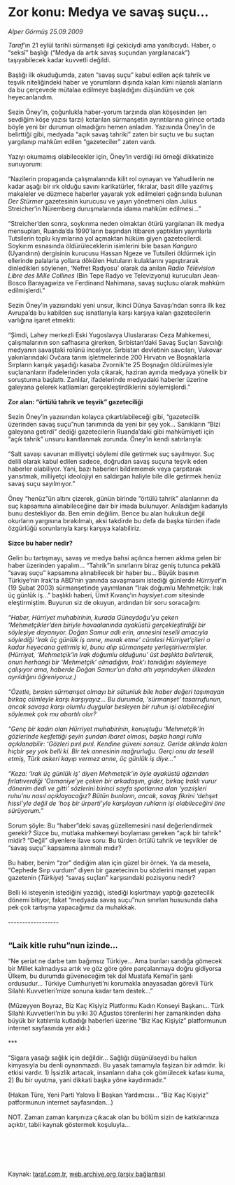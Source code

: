 # Zor konu: Medya ve savaş suçu...

*Alper Görmüş 25.09.2009*

<div class="taraf_structure_2col_1zq">
<div class="margen_n">



 <p><i>Taraf</i>’ın 21 eylül tarihli sürmanşeti ilgi çekiciydi ama yanıltıcıydı. Haber, o “seksî” başlığı (“Medya da artık savaş suçundan yargılanacak”) taşıyabilecek kadar kuvvetli değildi. <br/><br/>Başlığı ilk okuduğumda, zaten “savaş suçu” kabul edilen açık tahrik ve teşvik niteliğindeki haber ve yorumların dışında kalan kimi nüanslı alanların da bu çerçevede mütalaa edilmeye başladığını düşündüm ve çok heyecanlandım. <br/><br/>Sezin Öney’in, çoğunlukla haber-yorum tarzında olan köşesinden (en sevdiğim köşe yazısı tarzı) kotarılan sürmanşetin ayrıntılarına girince ortada böyle yeni bir durumun olmadığını hemen anladım. Yazısında Öney’in de belirttiği gibi, medyada “açık savaş tahriki” zaten bir suçtu ve bu suçtan yargılanıp mahkûm edilen “gazeteciler” zaten vardı. <br/><br/>Yazıyı okumamış olabilecekler için, Öney’in verdiği iki örneği dikkatinize sunuyorum: <br/><br/>“Nazilerin propaganda çalışmalarında kilit rol oynayan ve Yahudilerin ne kadar aşağı bir ırk olduğu savını karikatürler, fıkralar, basit dille yazılmış makaleler ve düzmece haberler yayarak yok edilmeleri çağrısında bulunan <i>Der Stürmer</i> gazetesinin kurucusu ve yayın yönetmeni olan Julius Streicher’in Nüremberg duruşmalarında idama mahkûm edilmesi...” <br/><br/>“Streicher’den sonra, soykırıma neden olmaktan ötürü yargılanan ilk medya mensupları, Ruanda’da 1990’ların başından itibaren yaptıkları yayınlarla Tutsilerin toplu kıyımlarına yol açmaktan hüküm giyen gazetecilerdi. Soykırım esnasında öldürüleceklerin isimlerini bile basan <i>Kangura </i>(Uyandırın) dergisinin kurucusu Hassan Ngeze ve Tutsileri öldürmek için ellerinde palalarla yollara dökülen Hutuların kulaklarını yapıştırarak dinledikleri söylenen, ‘Nefret Radyosu’ olarak da anılan <i>Radio Télévision Libre des Mille Collines</i> (Bin Tepe Radyo ve Televizyonu) kurucuları Jean-Bosco Barayagwiza ve Ferdinand Nahimana, savaş suçlusu olarak mahkûm edilmişlerdi.” <br/><br/>Sezin Öney’in yazısındaki yeni unsur, İkinci Dünya Savaşı’ndan sonra ilk kez Avrupa’da bu kabilden suç isnatlarıyla karşı karşıya kalan gazetecilerin varlığına işaret etmekti: <br/><br/>“Şimdi, Lahey merkezli Eski Yugoslavya Uluslararası Ceza Mahkemesi, çalışmalarının son safhasına girerken, Sırbistan’daki Savaş Suçları Savcılığı medyanın savaştaki rolünü inceliyor. Sırbistan devletinin savcıları, Vukovar yakınlarındaki Ovčara tarım işletmelerinde 200 Hırvatın ve Boşnaklarla Sırpların karışık yaşadığı kasaba Zvornik’te 25 Boşnağın öldürülmesiyle suçlananların ifadelerinden yola çıkarak, haziran ayında medyaya yönelik bir soruşturma başlattı. Zanlılar, ifadelerinde medyadaki haberler üzerine galeyana gelerek katliamları gerçekleştirdiklerini söylemişlerdi.” <b><br/><br/>Zor alan: “örtülü tahrik ve teşvik” gazeteciliği </b><br/><br/>Sezin Öney’in yazısından kolayca çıkartılabileceği gibi, “gazetecilik üzerinden savaş suçu”nun tanımında da yeni bir şey yok... Sanıkların “Bizi galeyana getirdi” dediği gazetecilerin Ruanda’daki gibi mahkûmiyeti için “açık tahrik” unsuru kanıtlanmak zorunda. Öney’in kendi satırlarıyla: <br/><br/>“Salt savaşı savunan milliyetçi söylemi dile getirmek suç sayılmıyor. Suç delili olarak kabul edilen sadece, doğrudan savaş suçuna teşvik eden haberler olabiliyor. Yani, bazı haberleri bildirmemek veya çarpıtarak yansıtmak, milliyetçi ideolojiyi en saldırgan haliyle bile dile getirmek henüz savaş suçu sayılmıyor.” <br/><br/>Öney “henüz”ün altını çizerek, günün birinde “örtülü tahrik” alanlarının da suç kapsamına alınabileceğine dair bir imada bulunuyor. Anladığım kadarıyla bunu destekliyor da. Ben emin değilim. Bence bu alan hukukun değil okurların yargısına bırakılmalı, aksi takdirde bu defa da başka türden ifade özgürlüğü sorunlarıyla karşı karşıya kalabiliriz.<b> <br/><br/>Sizce bu haber nedir?</b> <br/><br/>Gelin bu tartışmayı, savaş ve medya bahsi açılınca hemen aklıma gelen bir haber üzerinden yapalım... “Tahrik”in sınırlarını biraz geniş tutunca pekâlâ “savaş suçu” kapsamına alınabilecek bir haber bu... Büyük basının Türkiye’nin Irak’ta ABD’nin yanında savaşmasını istediği günlerde <i>Hürriyet</i>’in (19 Şubat 2003) sürmanşetinde yayımlanan “Irak doğumlu Mehmetçik: Irak üç günlük iş...” başlıklı haberi, Ümit Kıvanç’ın <i>haysiyet.com</i> sitesinde eleştirmiştim. Buyurun siz de okuyun, ardından bir soru soracağım:<i> <br/><br/>“Haber, Hürriyet muhabirinin, kurada Güneydoğu’yu çeken ‘Mehmetçikler’den biriyle havaalanında ayaküstü gerçekleştirdiği bir söyleşiye dayanıyor. Doğan Samur adlı erin, annesini teselli amacıyla söylediği ‘Irak üç günlük iş anne, merak etme’ cümlesi Hürriyet’çileri o kadar heyecana getirmiş ki, bunu alıp sürmanşete yerleştirivermişler. (Hürriyet, ‘Mehmetçik’in Irak doğumlu olduğunu’ üst başlıkta belirterek, onun herhangi bir ‘Mehmetçik’ olmadığını, Irak’ı tanıdığını söylemeye çalışıyor ama, haberde Doğan Samur’un daha altı yaşındayken ülkeden ayrıldığını öğreniyoruz.) <br/><br/>“Özetle, bırakın sürmanşet olmayı bir sütunluk bile haber değeri taşımayan birkaç cümleyle karşı karşıyayız... Bu durumda, ‘sürmanşet’ tasarrufunun, ancak savaşa karşı olumlu duygular besleyen bir ruhun işi olabileceğini söylemek çok mu abartılı olur? <br/><br/>“Genç bir kadın olan Hürriyet muhabirinin, konuştuğu ‘Mehmetçik’in gözlerinde keşfettiği şeyin şundan ibaret olması, başka hangi ruhla açıklanabilir: ‘Gözleri pırıl pırıl. Kendine güveni sonsuz. Geride aklında kalan hiçbir şey yok belli ki. Bir tek annesinin mağrurluğu. Gerçi onu da teselli etmiş, Türk askeri kayıp vermez anne, üç günlük iş diye...” <br/><br/>“Keza: ‘Irak üç günlük iş’ diyen Mehmetçik’in öyle ayaküstü ağzından fırlatıverdiği ‘Osmaniye’ye çeken bir arkadaşım, gider, birkaç Iraklı vurur dönerim dedi ve gitti’ sözlerini birinci sayfa spotlarına alan ‘yazıişleri ruhu’nu nasıl açıklayacağız? Bütün bunların, ancak, savaş fikrini ‘dehşet hissi’yle değil de ‘hoş bir ürperti’yle karşılayan ruhların işi olabileceğini öne sürüyorum.” </i><br/><br/>Sorum şöyle: Bu “haber”deki savaş güzellemesini nasıl değerlendirmek gerekir? Sizce bu, mutlaka mahkemeyi boylaması gereken “açık bir tahrik” midir? “Değil” diyenlere ilave soru: Bu türden örtülü tahrik ve teşvikler de “savaş suçu” kapsamına alınmalı mıdır? <br/><br/>Bu haber, benim “zor” dediğim alan için güzel bir örnek. Ya da mesela, “Cephede Sırp vurdum” diyen bir gazetecinin bu sözlerini manşet yapan gazetenin (<i>Türkiye</i>) “savaş suçları” karşısındaki pozisyonu nedir? <br/><br/>Belli ki isteyenin istediğini yazdığı, istediği kışkırtmayı yaptığı gazetecilik dönemi bitiyor, fakat “medyada savaş suçu”nun sınırları hususunda daha pek çok tartışma yapacağımız da muhakkak. <br/><br/>------------------<b></b> <br/><br/><br/><font size="4"><strong>“Laik kitle ruhu”nun izinde...</strong></font> <br/><br/>“Ne şeriat ne darbe tam bağımsız Türkiye... Ama bunları sandığa gömecek bir Millet kalmadıysa artık ve göz göre göre parçalanmaya doğru gidiyorsa Ülkem, bu durumda güveneceğim tek dal Mustafa Kemal’in şanlı ordusudur... Türkiye Cumhuriyeti’ni korumakla anayasadan görevli Türk Silahlı Kuvvetleri’mize sonuna kadar tam destek...” <br/><br/>(Müzeyyen Boyraz, Biz Kaç Kişiyiz Platformu Kadın Konseyi Başkanı... Türk Silahlı Kuvvetleri’nin bu yılki 30 Ağustos törenlerini her zamankinden daha büyük bir katılımla kutladığı haberleri üzerine “Biz Kaç Kişiyiz” platformunun internet sayfasında yer aldı.) <br/><br/>*** <br/><br/>“Sigara yasağı sağlık için değildir... Sağlığı düşünülseydi bu halkın kimyasıyla bu denli oynanmazdı. Bu yasak tamamıyla faşizan bir adımdır. İki etkisi vardır. 1) İşsizlik artacak, insanların daha çok gömülecek kafası kuma, 2) Bu bir uyutma, yani dikkati başka yöne kaydırmadır.” <br/><br/>(Hakan Türe, Yeni Parti Yalova İl Başkan Yardımcısı... “Biz Kaç Kişiyiz” patformunun internet sayfasından...) <br/><br/>NOT. Zaman zaman karşınıza çıkacak olan bu bölüm sizin de katkılarınıza açıktır, tabii kaynak göstermek koşuluyla...</p>
<br/>
<br/>
<br/>



<br/>


<div id="taraf_not">
</div>

</div>


</div>

Kaynak: [taraf.com.tr](http://taraf.com.tr:80/makale/7601.htm), [web.archive.org (arşiv bağlantısı)](http://web.archive.org/web/20091212103749/http://taraf.com.tr:80/makale/7601.htm)
